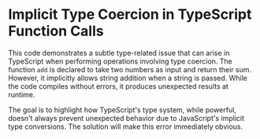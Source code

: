 # Implicit Type Coercion in TypeScript Function Calls

This code demonstrates a subtle type-related issue that can arise in TypeScript when performing operations involving type coercion.  The function `add` is declared to take two numbers as input and return their sum. However, it implicitly allows string addition when a string is passed.  While the code compiles without errors, it produces unexpected results at runtime.

The goal is to highlight how TypeScript's type system, while powerful, doesn't always prevent unexpected behavior due to JavaScript's implicit type conversions.  The solution will make this error immediately obvious.